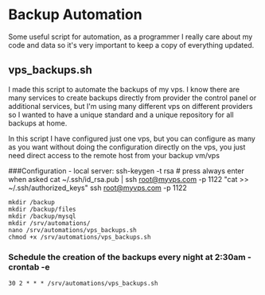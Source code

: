 # Backup Automation
Some useful script for automation, as a programmer I really care about my code and data so it's very important to keep a copy of everything updated.

## vps_backups.sh
I made this script to automate the backups of my vps. I know there are many services to create backups directly from provider the control panel or additional services, but I'm using many different vps on different providers so I wanted to have a unique standard and a unique repository for all backups at home.

In this script I have configured just one vps, but you can configure as many as you want without doing the configuration directly on the vps, you just need direct access to the remote host from your backup vm/vps

###Configuration - local server:
    ssh-keygen -t rsa # press always enter when asked
    cat ~/.ssh/id_rsa.pub | ssh root@myvps.com -p 1122 "cat >> ~/.ssh/authorized_keys"
    ssh root@myvps.com -p 1122

    mkdir /backup
    mkdir /backup/files
    mkdir /backup/mysql
    mkdir /srv/automations/
    nano /srv/automations/vps_backups.sh
    chmod +x /srv/automations/vps_backups.sh
    
### Schedule the creation of the backups every night at 2:30am - crontab -e
    30 2 * * * /srv/automations/vps_backups.sh
